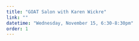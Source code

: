 ```yaml
---
title: "GOAT Salon with Karen Wickre"
link: ""
datetime: "Wednesday, November 15, 6:30-8:30pm"
order: 1
---
```

